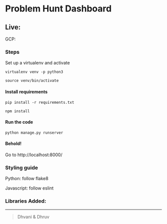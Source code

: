 # Problem Hunt Dashboard

## Live:
GCP:

### Steps
Set up a virtualenv and activate

    virtualenv venv -p python3

    source venv/bin/activate

#### Install requirements
    pip install -r requirements.txt

    npm install

#### Run the code
    python manage.py runserver

#### Behold!
Go to http://localhost:8000/

### Styling guide
Python: follow flake8

Javascript: follow eslint

### Libraries Added:


---

> Dhvani & Dhruv

